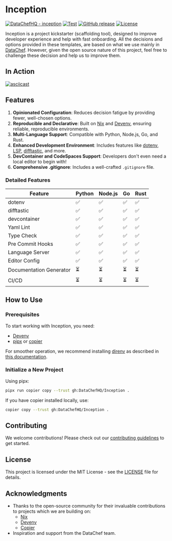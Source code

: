 # Inception

[![DataChefHQ - inception](https://img.shields.io/static/v1?label=DataChefHQ&message=inception&color=blue&logo=github)](https://github.com/DataChefHQ/inception "Go to GitHub repo")
[![Test](https://github.com/DataChefHQ/inception/workflows/Test/badge.svg)](https://github.com/DataChefHQ/inception/actions?query=workflow:"Test")
[![GitHub release](https://img.shields.io/github/release/DataChefHQ/inception?include_prereleases=&sort=semver&color=blue)](https://github.com/DataChefHQ/inception/releases/)
[![License](https://img.shields.io/badge/License-MIT-blue)](#license)

Inception is a project kickstarter (scaffolding tool), designed to
improve developer experience and help with fast onboarding. All the
decisions and options provided in these templates, are based on what
we use mainly in [DataChef](https://datachef.co). However, given the
open source nature of this project, feel free to challenge these
decision and help us to improve them.

## In Action

[![asciicast](https://asciinema.org/a/WUasxV6aSiDQV0uqiYncLuQmY.svg?latest)](https://asciinema.org/a/WUasxV6aSiDQV0uqiYncLuQmY)

## Features

1. **Opinionated Configuration**: Reduces decision fatigue by
   providing fewer, well-chosen options.
2. **Reproducible and Declarative**: Built on [Nix](https://nixos.org)
   and [Devenv](https://devenv.sh), ensuring reliable, reproducible
   environments.
3. **Multi-Language Support**: Compatible with Python, Node.js, Go,
   and Rust.
4. **Enhanced Development Environment**: Includes features like
   [dotenv](https://www.dotenv.org/), [LSP](https://langserver.org/),
   [difftastic](https://github.com/Wilfred/difftastic), and more.
5. **DevContainer and CodeSpaces Support**: Developers don't even need
   a local editor to begin with!
6. **Comprehensive .gitignore**: Includes a well-crafted `.gitignore`
   file.

### Detailed Features

| Feature                 | Python | Node.js | Go | Rust |
|-------------------------|--------|---------|----|------|
| dotenv                  | ✅     | ✅      | ✅ | ✅   |
| difftastic              | ✅     | ✅      | ✅ | ✅   |
| devcontainer            | ✅     | ✅      | ✅ | ✅   |
| Yaml Lint               | ✅     | ✅      | ✅ | ✅   |
| Type Check              | ✅     | ✅      | ✅ | ✅   |
| Pre Commit Hooks        | ✅     | ✅      | ✅ | ✅   |
| Language Server         | ✅     | ✅      | ✅ | ✅   |
| Editor Config           | ✅     | ✅      | ✅ | ✅   |
| Documentation Generator | ⏳     | ⏳      | ⏳ | ⏳   |
| CI/CD                   | ⏳     | ⏳      | ⏳ | ⏳   |

## How to Use

### Prerequisites

To start working with Inception, you need:

- [Devenv](https://devenv.sh/getting-started/)
- [pipx](https://pipx.pypa.io/stable/) or
  [copier](https://copier.readthedocs.io/)

For smoother operation, we recommend installing
[direnv](https://direnv.net/) as described in [this
documentation](https://devenv.sh/automatic-shell-activation/).

### Initialize a New Project

Using pipx:
```bash
pipx run copier copy --trust gh:DataChefHQ/Inception .
```

If you have copier installed locally, use:
```bash
copier copy --trust gh:DataChefHQ/Inception .
```

## Contributing

We welcome contributions! Please check out our [contributing
guidelines](CONTRIBUTING.md) to get started.

## License

This project is licensed under the MIT License - see the
[LICENSE](LICENSE) file for details.

## Acknowledgments

- Thanks to the open-source community for their invaluable
  contributions to projects which we are building on:
  - [Nix](https://nixos.org)
  - [Devenv](https://devenv.sh)
  - [Copier](https://copier.readthedocs.io/)
- Inspiration and support from the DataChef team.
